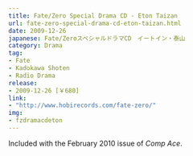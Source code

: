 ```yaml
---
title: Fate/Zero Special Drama CD - Eton Taizan
url: fate-zero-special-drama-cd-eton-taizan.html
date: 2009-12-26
japanese: Fate/ZeroスペシャルドラマCD　イートイン・泰山
category: Drama
tag:
- Fate
- Kadokawa Shoten
- Radio Drama
release:
- 2009-12-26 [￥680]
link:
- "http://www.hobirecords.com/fate-zero/"
img:
- fzdramacdeton
---
```


Included with the February 2010 issue of *Comp Ace*.